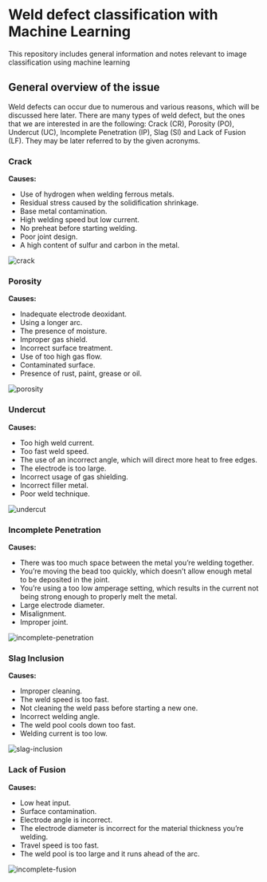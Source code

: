 # Weld defect classification with Machine Learning

This repository includes general information and notes relevant to image classification using machine learning

## General overview of the issue
Weld defects can occur due to numerous and various reasons, which will be discussed here later. There are many types of weld defect, but the ones that we are interested in are the following: Crack (CR), Porosity (PO), Undercut (UC), Incomplete Penetration (IP), Slag (Sl) and Lack of Fusion (LF). They may be later referred to by the given acronyms.

### Crack
**Causes:**
* Use of hydrogen when welding ferrous metals.
* Residual stress caused by the solidification shrinkage.
* Base metal contamination.
* High welding speed but low current.
* No preheat before starting welding.
* Poor joint design.
* A high content of sulfur and carbon in the metal.

![crack](https://user-images.githubusercontent.com/63436458/186449212-a5368df4-4b3e-48fa-b5d2-274e8a4a1b8f.png)

### Porosity
**Causes:**
* Inadequate electrode deoxidant.
* Using a longer arc.
* The presence of moisture.
* Improper gas shield.
* Incorrect surface treatment.
* Use of too high gas flow.
* Contaminated surface.
* Presence of rust, paint, grease or oil.

![porosity](https://user-images.githubusercontent.com/63436458/186449919-ac8b945a-4ec9-4d4c-9857-7d832689b69c.png)

### Undercut
**Causes:**
* Too high weld current.
* Too fast weld speed.
* The use of an incorrect angle, which will direct more heat to free edges.
* The electrode is too large.
* Incorrect usage of gas shielding.
* Incorrect filler metal.
* Poor weld technique.

![undercut](https://user-images.githubusercontent.com/63436458/186450108-c3a4a653-6dda-4ab4-995d-c980477be894.png)

### Incomplete Penetration
**Causes:**
* There was too much space between the metal you’re welding together.
* You’re moving the bead too quickly, which doesn’t allow enough metal to be deposited in the joint.
* You’re using a too low amperage setting, which results in the current not being strong enough to properly melt the metal.
* Large electrode diameter.
* Misalignment.
* Improper joint.

![incomplete-penetration](https://user-images.githubusercontent.com/63436458/186450625-99c48018-077f-469d-8142-c2ae25e57f5c.png)

### Slag Inclusion
**Causes:**
* Improper cleaning.
* The weld speed is too fast.
* Not cleaning the weld pass before starting a new one.
* Incorrect welding angle.
* The weld pool cools down too fast.
* Welding current is too low.

![slag-inclusion](https://user-images.githubusercontent.com/63436458/186450667-0a19c2d7-e31f-4c1e-9f2a-c40470f468fb.png)

### Lack of Fusion

**Causes:**
* Low heat input.
* Surface contamination.
* Electrode angle is incorrect.
* The electrode diameter is incorrect for the material thickness you’re welding.
* Travel speed is too fast.
* The weld pool is too large and it runs ahead of the arc.

![incomplete-fusion](https://user-images.githubusercontent.com/63436458/186450882-0b50d468-11ad-4306-b97b-d0b2ecb7e233.png)
